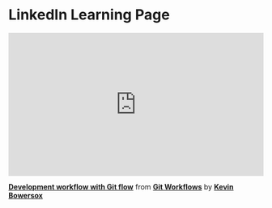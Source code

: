 <h1>LinkedIn Learning Page</h1>

<div style="position:relative;height:0;padding-bottom:56.25%"><iframe width="640" height="360" src="https://www.linkedin.com/learning/embed/git-workflows/development-workflow-with-git-flow?autoplay=false&claim=AQHHVkEA7hYV6gAAAZSTopNQMl8CDF0tEIjpdGffqCABYStQULNUsgtZOwTP78ZFt75vIZwoOApOe_IoNgIoo37awXwLS9bGDnkNPosglR67pWn2YzLf2tc1NIwDnCfOlqmNDydzerYf8WFmDC09Sj0d-yorLrRWoEOACAzWqDw207ZzMylmKTs69o-Skll-LKjQ-95fyfifAwvcxqS2hH9MCDmnfG5lLa_hVb6e8IbXyvzknTtFoH904n3MyNWVy51r4gomrHO4sOlOJMVQ_9YJubomWOV8EJc-oqDXA7WyKLcfwGJIL3KyBgy9OEcbmYR3dhz2KCf2iFO8_jPora81UZG2syrUotDfUIsbgU6YUbxrrILNWnDfgIS_3tDXkA7L4GCPY_R9TqQQdQi-1_ATSyvNatNpiCqF_qUevdEDuKAEvgqQy9tNWM6O9muT8cB16mS-fGBpcLOJjjbXxM39L1xKN5I71xHW2ALcFsw9kic4ptmcJXMD876KL0eGUVyeoGapNju8vKm-iBe8XXZcqSyu0xgn9rcRh76yQ8LbBZZfexsISyNYJkPk-ti4FZdw2ijWPT05JuptWpqf340F06RgUoy0dOqTSnTziyHoYfOOCYVxaKfJ2LJGbHGWFGmCd9TzG5TzgKagyCyBsCKkgsiDPF_QHz3KhXWPfWcWHYkuMSHGeDDyu46rbeXynx_VxlP0JXEAOX5Hr9r0vUKcrYz74D9N7qsaL369NwkKAB5rcIaacZnGK6BxMn4vaEy9K3G9-MeE3HGSTV46bisrTZ51UAxU-De3rJ4lE6HBQwqZEkYf7otW-MpbbBL9-5M7JIuf-3qjgmQlGnOL-jwEhT_2_WxjEBa-sEoHHwa0YUbcmatCv1qK4Q8A9vrCDuXke8kQNT32Ib6XS4kWQds5kADIo7tnd1OFssMlL6DmSOC_8IHSVNrC9iFtvmfoeNZn2DzYJaG2jle6CzZ09xyX9eVr4K9goSp17kG0IXyTtsur3GH04M0-sNayIUcYZQdwdjJAiy8IU__S1ZURFyn0JO07KtGtPw1lzSN7jWXjZEuEl6J_uZ9yaHNlke3Wb8YhDf6xpN3p4k6kg4_gx2JcNKqj2k81J9w18jKKTCAl2EkKuEukbRTjQPhBsJxnA7D1FkG1MinQ3Ig47pOty4bkU9C6Wudh6vsqi8ojjVs4MwgNVswt8iSschHGmqGF4y8K4ceoeuZ86G5RJenEjOuQLA" mozallowfullscreen="true" webkitallowfullscreen="true" allowfullscreen="true" frameborder="0" style="position:absolute;width:100%;height:100%;left:0"></iframe></div><p><strong><a href="https://www.linkedin.com/learning/git-workflows/development-workflow-with-git-flow?trk=embed_lil">Development workflow with Git flow</a></strong> from <strong><a href="https://www.linkedin.com/learning/git-workflows?trk=embed_lil">Git Workflows</a></strong> by <strong><a href="https://www.linkedin.com/learning/instructors/kevin-bowersox?trk=embed_lil">Kevin Bowersox</a></strong></p>